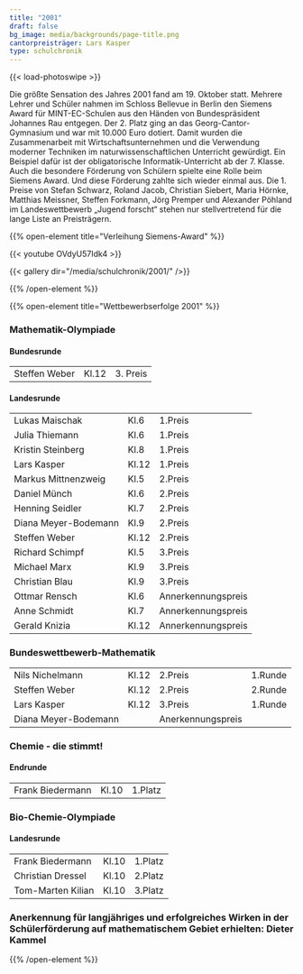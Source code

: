 ```yaml
---
title: "2001"
draft: false
bg_image: media/backgrounds/page-title.png
cantorpreisträger: Lars Kasper
type: schulchronik
---
```

{{< load-photoswipe >}}

Die größte Sensation des Jahres 2001 fand am 19. Oktober statt. Mehrere Lehrer und Schüler nahmen im Schloss Bellevue in Berlin den Siemens Award für MINT-EC-Schulen aus den Händen von Bundespräsident Johannes Rau entgegen. Der 2. Platz ging an das Georg-Cantor-Gymnasium und war mit 10.000 Euro dotiert. Damit wurden die Zusammenarbeit mit Wirtschaftsunternehmen und die Verwendung moderner Techniken im naturwissenschaftlichen Unterricht gewürdigt. Ein Beispiel dafür ist der obligatorische Informatik-Unterricht ab der 7. Klasse. Auch die besondere Förderung von Schülern spielte eine Rolle beim Siemens Award. Und diese Förderung zahlte sich wieder einmal aus. Die 1. Preise von Stefan Schwarz, Roland Jacob, Christian Siebert, Maria Hörnke, Matthias Meissner, Steffen Forkmann, Jörg Premper und Alexander Pöhland im Landeswettbewerb „Jugend forscht“ stehen nur stellvertretend für die lange Liste an Preisträgern.

{{% open-element title="Verleihung Siemens-Award" %}}

{{< youtube OVdyU57Idk4 >}}

{{< gallery dir="/media/schulchronik/2001/" />}}

{{% /open-element %}}

{{% open-element title="Wettbewerbserfolge 2001" %}}

### Mathematik-Olympiade

#### Bundesrunde

|               |       |          |
| ------------- | ----- | -------- |
| Steffen Weber | Kl.12 | 3. Preis |

#### Landesrunde

|                      |       |                    |
| -------------------- | ----- | ------------------ |
| Lukas Maischak       | Kl.6  | 1.Preis            |
| Julia Thiemann       | Kl.6  | 1.Preis            |
| Kristin Steinberg    | Kl.8  | 1.Preis            |
| Lars Kasper          | Kl.12 | 1.Preis            |
| Markus Mittnenzweig  | Kl.5  | 2.Preis            |
| Daniel Münch         | Kl.6  | 2.Preis            |
| Henning Seidler      | Kl.7  | 2.Preis            |
| Diana Meyer-Bodemann | Kl.9  | 2.Preis            |
| Steffen Weber        | Kl.12 | 2.Preis            |
| Richard Schimpf      | Kl.5  | 3.Preis            |
| Michael Marx         | Kl.9  | 3.Preis            |
| Christian Blau       | Kl.9  | 3.Preis            |
| Ottmar Rensch        | Kl.6  | Annerkennungspreis |
| Anne Schmidt         | Kl.7  | Annerkennungspreis |
| Gerald Knizia        | Kl.12 | Annerkennungspreis |

### Bundeswettbewerb-Mathematik

|                      |       |                   |         |
| -------------------- | ----- | ----------------- | ------- |
| Nils Nichelmann      | Kl.12 | 2.Preis           | 1.Runde |
| Steffen Weber        | Kl.12 | 2.Preis           | 2.Runde |
| Lars Kasper          | Kl.12 | 3.Preis           | 1.Runde |
| Diana Meyer-Bodemann |       | Anerkennungspreis |         |

### Chemie - die stimmt!

#### Endrunde

|                  |       |         |
| ---------------- | ----- | ------- |
| Frank Biedermann | Kl.10 | 1.Platz |

### Bio-Chemie-Olympiade

#### Landesrunde

|                   |       |         |
| ----------------- | ----- | ------- |
| Frank Biedermann  | Kl.10 | 1.Platz |
| Christian Dressel | Kl.10 | 2.Platz |
| Tom-Marten Kilian | Kl.10 | 3.Platz |

### Anerkennung für langjähriges und erfolgreiches Wirken in der Schülerförderung auf mathematischem Gebiet erhielten: Dieter Kammel

{{% /open-element %}}

